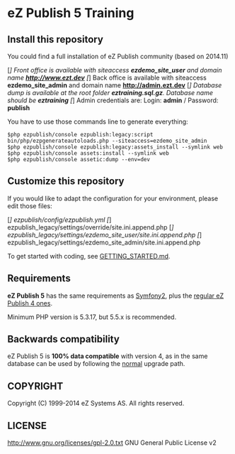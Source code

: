 # eZ Publish 5 Training

## Install this repository

You could find a full installation of eZ Publish community (based on 2014.11)

[*] Front office is available with siteaccess **ezdemo_site_user** and domain name **http://www.ezt.dev**
[*] Back office is available with siteaccess **ezdemo_site_admin** and domain name **http://admin.ezt.dev**
[*] Database dump is available at the root folder **eztraining.sql.gz**. Database name should be **eztraining**
[*] Admin credentials are:  Login: **admin**  / Password: **publish**

You have to use those commands line to generate everything:

```
$php ezpublish/console ezpublish:legacy:script bin/php/ezpgenerateautoloads.php --siteaccess=ezdemo_site_admin
$php ezpublish/console ezpublish:legacy:assets_install --symlink web
$php ezpublish/console assets:install --symlink web
$php ezpublish/console assetic:dump --env=dev
```

## Customize this repository

If you would like to adapt the configuration for your environment, please edit those files:

[*] ezpublish/config/ezpublish.yml
[*] ezpublish_legacy/settings/override/site.ini.append.php
[*] ezpublish_legacy/settings/ezdemo_site_user/site.ini.append.php
[*] ezpublish_legacy/settings/ezdemo_site_admin/site.ini.append.php

To get started with coding, see [GETTING_STARTED.md](https://github.com/ezsystems/ezpublish-community/blob/master/GETTING_STARTED.md).

## Requirements
**eZ Publish 5** has the same requirements as [Symfony2](http://symfony.com/doc/master/reference/requirements.html),
plus the [regular eZ Publish 4 ones](http://doc.ez.no/eZ-Publish/Technical-manual/4.x/Installation/Normal-installation/Requirements-for-doing-a-normal-installation).

Minimum PHP version is 5.3.17, but 5.5.x is recommended.

## Backwards compatibility
eZ Publish 5 is **100% data compatible** with version 4, as in the same
database can be used by following the [normal](http://doc.ez.no/eZ-Publish/Upgrading) upgrade path.



## COPYRIGHT
Copyright (C) 1999-2014 eZ Systems AS. All rights reserved.

## LICENSE
http://www.gnu.org/licenses/gpl-2.0.txt GNU General Public License v2
